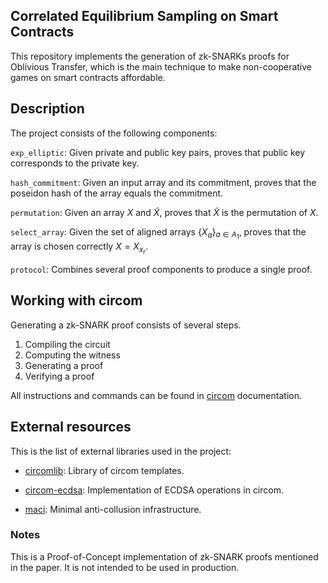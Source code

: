 ## Correlated Equilibrium Sampling on Smart Contracts

This repository implements the generation of zk-SNARKs proofs for Oblivious Transfer, which is the main technique to make non-cooperative games on smart contracts affordable. 

## Description

The project consists of the following components:

`exp_elliptic`: Given private and public key pairs, proves that public key corresponds to the private key. 

`hash_commitment`: Given an input array and its commitment, proves that the poseidon hash of the array equals the commitment. 

`permutation`: Given an array $X$ and $\tilde{X}$, proves that $\tilde{X}$ is the permutation of $X$.

`select_array`: Given the set of aligned arrays $\{X_a\}_{a\in A_1}$, proves that the array is chosen correctly $X = X_{x_r}$. 

`protocol`: Combines several proof components to produce a single proof.

## Working with circom
Generating a zk-SNARK proof consists of several steps. 

1. Compiling the circuit
2. Computing the witness
3. Generating a proof 
4. Verifying a proof

All instructions and commands can be found in [circom](https://docs.circom.io/getting-started/installation/) documentation.

## External resources

This is the list of external libraries used in the project:
* [circomlib](https://github.com/iden3/circomlib): Library of circom templates.

* [circom-ecdsa](https://github.com/agnxsh/circom-ecdsa): Implementation of ECDSA operations in circom.

* [maci](https://github.com/privacy-scaling-explorations/maci): Minimal anti-collusion infrastructure. 

### Notes
This is a Proof-of-Concept implementation of zk-SNARK proofs mentioned in the paper. It is not intended to be used in production. 